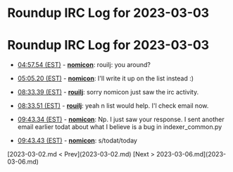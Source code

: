 # Roundup IRC Log for 2023-03-03 #
# Roundup IRC Log for 2023-03-03
* <a href="#04:57.54" id="04:57.54">04:57.54 (EST)</a> - __[nomicon](https://github.com/nomicon)__: rouilj: you around?

* <a href="#05:05.20" id="05:05.20">05:05.20 (EST)</a> - __[nomicon](https://github.com/nomicon)__: I'll write it up on the list instead :)

* <a href="#08:33.39" id="08:33.39">08:33.39 (EST)</a> - __[rouilj](https://github.com/rouilj)__: sorry nomicon just saw the irc activity.
* <a href="#08:33.51" id="08:33.51">08:33.51 (EST)</a> - __[rouilj](https://github.com/rouilj)__: yeah n list would help. I'l check email now.

* <a href="#09:43.34" id="09:43.34">09:43.34 (EST)</a> - __[nomicon](https://github.com/nomicon)__: Np. I just saw your response. I sent another email earlier todat about what I believe is a bug in indexer_common.py
* <a href="#09:43.43" id="09:43.43">09:43.43 (EST)</a> - __[nomicon](https://github.com/nomicon)__: s/todat/today

<div class="inpage-footer">
[2023-03-02.md < Prev](2023-03-02.md)
[Next > 2023-03-06.md](2023-03-06.md)
</div>
